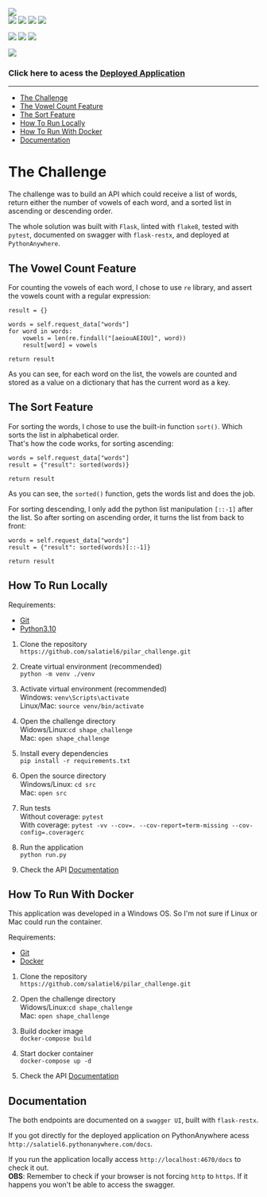 ![](https://img.shields.io/badge/version-v0.7.3-gold)  
![](https://img.shields.io/badge/python-v3.10.1-blue)
![](https://img.shields.io/badge/Flask-v2.1.2-pink)
![](https://img.shields.io/badge/Docker-v20.10.17-orange)
![](https://img.shields.io/badge/flake8-v5.0.4-purple)

![](https://img.shields.io/badge/pytest-v7.1.2-black)
![](https://img.shields.io/badge/passed_tests-14-brightgreen)
![](https://img.shields.io/badge/failed_tests-0-red)

![](https://img.shields.io/badge/coverage-100%25-brightgreen)

### Click here to acess the [Deployed Application](http://salatiel6.pythonanywhere.com/docs)

---

- [The Challenge](#the-challenge)
- [The Vowel Count Feature](#the-vowel-count-feature)
- [The Sort Feature](#the-sort-feature)
- [How To Run Locally](#how-to-run-locally)
- [How To Run With Docker](#how-to-run-with-docker)
- [Documentation](#documentation)

# The Challenge
The challenge was to build an API which could receive a list of words, return either the number of vowels of each word, and a sorted list in ascending or descending order.

The whole solution was built with `Flask`, linted with `flake8`, tested with `pytest`, documented on swagger with `flask-restx`, and deployed at `PythonAnywhere`.

## The Vowel Count Feature
For counting the vowels of each word, I chose to use `re` library, and assert the vowels count with a regular expression:
```
result = {}

words = self.request_data["words"]
for word in words:
    vowels = len(re.findall("[aeiouAEIOU]", word))
    result[word] = vowels

return result
```
As you can see, for each word on the list, the vowels are counted and stored as a value on a dictionary that has the current word as a key.

## The Sort Feature
For sorting the words, I chose to use the built-in function `sort()`. Which sorts the list in alphabetical order.   
That's how the code works, for sorting ascending:
```
words = self.request_data["words"]
result = {"result": sorted(words)}

return result
```
As you can see, the `sorted()` function, gets the words list and does the job.  

For sorting descending, I only add the python list manipulation `[::-1]` after the list. So after sorting on ascending order, it turns the list from back to front:
```
words = self.request_data["words"]
result = {"result": sorted(words)[::-1]}

return result
```

## How To Run Locally
Requirements:
- [Git](https://git-scm.com/downloads)
- [Python3.10](https://www.python.org/downloads/)

1. Clone the repository  
`https://github.com/salatiel6/pilar_challenge.git`


2.  Create virtual environment (recommended)  
`python -m venv ./venv`


3. Activate virtual environment (recommended)  
Windows: `venv\Scripts\activate`  
Linux/Mac: `source venv/bin/activate`


4. Open the challenge directory  
Widows/Linux:`cd shape_challenge`  
Mac: `open shape_challenge`


5. Install every dependencies  
`pip install -r requirements.txt`


6. Open the source directory  
Windows/Linux: `cd src`  
Mac: `open src`


7. Run tests  
Without coverage: `pytest`  
With coverage: `pytest -vv --cov=. --cov-report=term-missing --cov-config=.coveragerc`


8. Run the application  
`python run.py`


11. Check the API [Documentation](#documentation)

## How To Run With Docker
This application was developed in a Windows OS. So I'm not sure if Linux or Mac could run the container.

Requirements:
- [Git](https://git-scm.com/downloads)
- [Docker](https://www.docker.com/)

1. Clone the repository  
`https://github.com/salatiel6/pilar_challenge.git`


2. Open the challenge directory  
Widows/Linux:`cd shape_challenge`  
Mac: `open shape_challenge`


3. Build docker image  
`docker-compose build`


4. Start docker container  
`docker-compose up -d`


5. Check the API [Documentation](#documentation)

## Documentation
The both endpoints are documented on a `swagger UI`, built with `flask-restx`.

If you got directly for the deployed application on PythonAnywhere acess `http://salatiel6.pythonanywhere.com/docs`.

If you run the application locally access `http://localhost:4670/docs` to check it out.  
**OBS**: Remember to check if your browser is not forcing `http` to `https`. If it happens you won't be able to access the swagger.